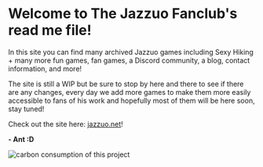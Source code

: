 # Welcome to The Jazzuo Fanclub's read me file!

In this site you can find many archived Jazzuo games including Sexy Hiking + many more fun games, fan games, a Discord community, a blog, contact information, and more!

The site is still a WIP but be sure to stop by here and there to see if there are any changes, every day we add more games to make them more easily accessible to fans of his work and hopefully most of them will be here soon, stay tuned!

Check out the site here: [jazzuo.net](https://jazzuo.net)!

  **- Ant :D**

![carbon consumption of this project](https://green-action.vercel.app/api/card?p=56.00000000000001&type=percent)
